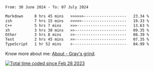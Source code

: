 <!--START_SECTION:waka-->

```txt
From: 30 June 2024 - To: 07 July 2024

Markdown     8 hrs 45 mins   >>>>>>-------------------   23.34 %
zsh          7 hrs 15 mins   >>>>>--------------------   19.33 %
C++          5 hrs 7 mins    >>>----------------------   13.63 %
sh           3 hrs 30 mins   >>-----------------------   09.35 %
Other        3 hrs 8 mins    >>-----------------------   08.39 %
Text         2 hrs 45 mins   >>-----------------------   07.35 %
TypeScript   1 hr 52 mins    >------------------------   04.99 %
```

<!--END_SECTION:waka-->

<!-- [![grayxu's github stats](https://github-readme-stats.vercel.app/api?username=grayxu&count_private=true&show_icons=true)](https://github.com/grayxu) -->

Know more about me: [About - Gray's grind](https://www.grayxu.cn/).
<p align="left">
  <a href="https://wakatime.com/@c69eb31e-43a1-463f-8968-c3449e386f57"><img src="https://wakatime.com/badge/user/c69eb31e-43a1-463f-8968-c3449e386f57.svg" title="Total time coded since Feb 28 2023" /></a>
</p>


